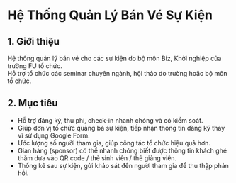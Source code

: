 # Hệ Thống Quản Lý Bán Vé Sự Kiện  

## 1. Giới thiệu  
Hệ thống quản lý bán vé cho các sự kiện do bộ môn Biz, Khởi nghiệp của trường FU tổ chức.  
Hỗ trợ tổ chức các seminar chuyên ngành, hội thảo do trường hoặc bộ môn tổ chức.  

## 2. Mục tiêu  
- Hỗ trợ đăng ký, thu phí, check-in nhanh chóng và có kiểm soát.  
- Giúp đơn vị tổ chức quảng bá sự kiện, tiếp nhận thông tin đăng ký thay vì sử dụng Google Form.  
- Ước lượng số người tham gia, giúp công tác tổ chức hiệu quả hơn.  
- Gian hàng (sponsor) có thể nhanh chóng biết được thông tin khách ghé thăm dựa vào QR code / thẻ sinh viên / thẻ giảng viên.  
- Thống kê sau sự kiện, gửi khảo sát đến người tham gia để thu thập phản hồi.  

